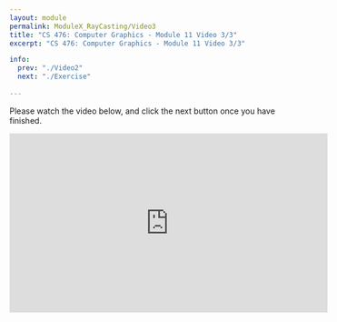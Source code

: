 ```yaml
---
layout: module
permalink: ModuleX_RayCasting/Video3
title: "CS 476: Computer Graphics - Module 11 Video 3/3"
excerpt: "CS 476: Computer Graphics - Module 11 Video 3/3"

info:
  prev: "./Video2"
  next: "./Exercise"
  
---
```

Please watch the video below, and click the next button once you have finished.


<iframe width="560" height="315" src="https://www.youtube.com/embed/_hddscvFNmY" frameborder="0" allow="accelerometer; autoplay; clipboard-write; encrypted-media; gyroscope; picture-in-picture" allowfullscreen></iframe>

